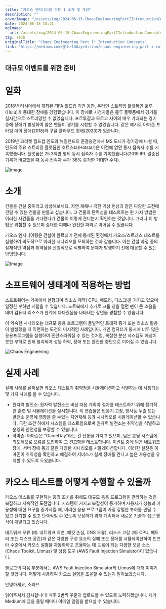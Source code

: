 ```yaml
---
title: "카오스 엔지니어링 파트 I 소개 및 개념"
description: ""
coverImage: "/assets/img/2024-05-15-ChaosEngineeringPartIIntroductionConcepts_0.png"
date: 2024-05-15 15:41
ogImage: 
  url: /assets/img/2024-05-15-ChaosEngineeringPartIIntroductionConcepts_0.png
tag: Tech
originalTitle: "Chaos Engineering Part I: Introduction Concepts"
link: "https://medium.com/@the14dayedition/chaos-engineering-part-i-introduction-concepts-823500e646ea"
---
```



## 대규모 이벤트를 위한 준비

# 일화

2018년 러시아에서 개최된 FIFA 월드컵 기간 동안, 온라인 스트리밍 플랫폼인 훌루(Hulu)가 중대한 장애를 경험했습니다. 이 장애로 시청자들은 훌루 플랫폼에서 경기를 실시간으로 스트리밍할 수 없었습니다. 포르투갈과 모로코 사이의 매우 기대되는 경기 중에 장애가 발생하여 많은 팬들이 경기를 시청할 수 없었습니다. 같은 예시로 아마존 프라임 데이 장애(2018)와 구글 클라우드 장애(2023)가 있습니다.

2019년 크리켓 월드컵 인도와 뉴질랜드의 준결승전에서 MS 도니가 경기장에 나설 때, 인도의 주요 스트리밍 플랫폼인 호트스타(Hotstar)은 이전에 없던 동시 접속자 수를 기록했습니다. 플랫폼은 25.3백만 명의 동시 접속자 수를 기록했습니다(2019 IPL 결승전 기록과 비교했을 때 동시 접속자 수가 36% 증가한 거대한 수치).



![image](https://miro.medium.com/v2/resize:fit:1152/1*FGVPaKYqzqow7Q5Zv0Ivsw.gif)

# 소개

건물을 건설 중이라고 상상해보세요. 자연 재해나 극한 기상 현상과 같은 다양한 도전에 견딜 수 있는 건물을 만들고 싶습니다. 그 건물의 탄력성을 테스트하는 한 가지 방법은 이러한 사건들을 기다렸다가 건물이 어떻게 견디는지 확인하는 것입니다. 그러나 이 방법은 위험할 수 있으며 중대한 피해나 완전한 파괴로 이어질 수 있습니다.

카오스 엔지니어링은 건설이 완료되기 전에 통제된 환경에서 카오스/스트레스 테스트를 실행하여 의도적으로 이러한 시나리오를 모의하는 것과 같습니다. 이는 건설 과정 중의 잠재적인 약점과 취약점을 선행적으로 식별하여 문제가 발생하기 전에 대응할 수 있는 방법입니다.




![Image](/assets/img/2024-05-15-ChaosEngineeringPartIIntroductionConcepts_0.png)

# 소프트웨어 생태계에 적용하는 방법

소프트웨어는 기계에서 실행되며 리소스 제약( CPU, 메모리, 디스크)을 가지고 있으며 일정한 부하만 지탈을 수 있습니다. 노트북에서 추가로 크롬 창을 열면 팬이 큰 소음을 내며 컴퓨터 리소스가 한계에 다다랐음을 나타내는 장면을 경험할 수 있습니다.

이 익숙한 시나리오는 대규모 응용 프로그램이 돌발적인 트래픽 증가 또는 리소스 활용이 발생했을 때 직면하는 도전의 미시적인 사례입니다. 개인 컴퓨터가 동시에 너무 많은 응용프로그램을 실행하여 혼란스러워질 수 있는 것처럼, 복잡한 분산 시스템도 예상치 못한 부하로 인해 붕괴되어 성능 하락, 장애 또는 완전한 중단으로 이어질 수 있습니다.





![Chaos Engineering](/assets/img/2024-05-15-ChaosEngineeringPartIIntroductionConcepts_1.png)

# 실제 사례

실제 사례를 살펴보면 카오스 테스트가 취약점을 시뮬레이션하고 식별하는 데 사용되는 몇 가지 사례를 볼 수 있습니다.

- 원자력 발전소: 원자력 발전소는 비상 대응 계획과 절차를 테스트하기 위해 정기적인 훈련 및 시뮬레이션을 실시합니다. 이 연습들은 반응기 고장, 방사능 누출 또는 발전소 운영에 영향을 줄 수있는 자연재해 등의 시나리오를 시뮬레이션할 수 있습니다. 극한 조건 하에서 시스템을 테스트함으로써 원자력 발전소는 취약성을 식별하고 운영의 안전성을 보장할 수 있습니다.
- 아마존: 아마존은 "GameDay"라는 긴 전통을 가지고 있으며, 팀은 본딩 시스템에 의도적으로 오류를 도입하여 그 견고함을 테스트합니다. 이벤트 중에 팀은 네트워크 장애, 서버 장애 등과 같은 다양한 시나리오를 시뮬레이션합니다. 이러한 실천은 아마존이 취약성을 확인하고 해결하여 서비스가 실제 장애를 견디고 높은 가용성을 유지할 수 있도록 도왔습니다.




# 카오스 테스트를 어떻게 수행할 수 있을까

카오스 테스트를 구현하는 등의 조치를 취해도 대규모 응용 프로그램을 관리하는 것은 복잡하고 지속적인 도전입니다. 시스템이 커지고 복잡성이 증가하며 사용자가 성능과 가용성에 대한 요구를 증가시킬 때, 이러한 응용 프로그램이 가장 강렬한 부하를 견딜 수 있고 신뢰할 수 있고 탄력적일 수 있도록 보장하기 위해 계속해서 새로운 기술과 접근 방식이 개발되고 있습니다.

네트워크 오류 (예: 네트워크 지연, 패킷 손실, DNS 오류), 리소스 고갈 (예: CPU, 메모리 또는 디스크 공간)과 같은 다양한 구성 요소의 실패 또는 장애를 시뮬레이션하여 인프라 수준에서 카오스 실험을 자동화하고 조율하는 데 도움이 되는 다양한 오픈 소스 (Chaos Toolkit, Litmus) 및 상용 도구 (AWS Fault Injection Simulator)이 있습니다.

블로그의 다음 부분에서는 AWS Fault Injection Simulator와 Litmus에 대해 이야기할 것입니다. 어떻게 사용하여 카오스 실험을 조율할 수 있는지 알아보겠습니다.



안녕하세요,
소라브

읽어주셔서 감사합니다! 매주 2번씩 꾸준히 업로드할 수 있도록 노력하겠습니다. 제가 Medium에 글을 올릴 때마다 이메일 알림을 받으실 수 있습니다.